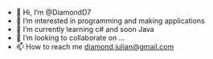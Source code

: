 - 👋 Hi, I’m @DiamondD7
- 👀 I’m interested in programming and making applications
- 🌱 I’m currently learning c# and soon Java
- 💞️ I’m looking to collaborate on ...
- 📫 How to reach me diamond.julian@gmail.com

<!---
DiamondD7/DiamondD7 is a ✨ special ✨ repository because its `README.md` (this file) appears on your GitHub profile.
You can click the Preview link to take a look at your changes.
--->
